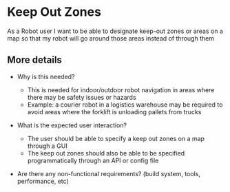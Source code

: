 # Keep Out Zones
As a Robot user I want to be able to designate keep-out zones or areas on a map so that my robot will go around those areas instead of through them 

## More details
- Why is this needed?
   - This is needed for indoor/outdoor robot navigation in areas where there may be safety issues or hazards
   - Example: a courier robot in a logistics warehouse may be required to avoid areas where the forklift is unloading pallets from trucks

- What is the expected user interaction?
   - The user should be able to specify a keep out zones on a map through a GUI 
   - The keep out zones should also be able to be specified programmatically through an API or config file

- Are there any non-functional requirements? (build system, tools, performance, etc)


